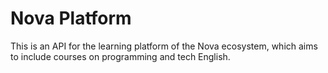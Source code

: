 # Nova Platform

This is an API for the learning platform of the Nova ecosystem, which aims to include courses on programming and tech English.

